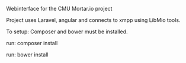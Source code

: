 Webinterface for the CMU Mortar.io project

Project uses Laravel, angular and connects to xmpp using LibMio tools.

To setup:
Composer and bower must be installed.

run: composer install

run: bower install